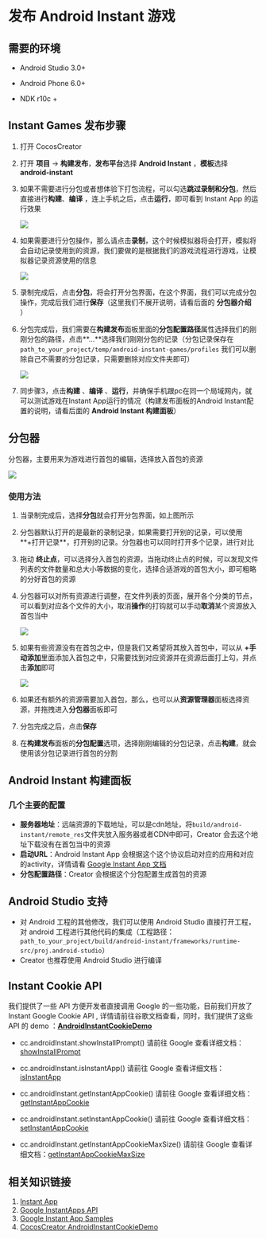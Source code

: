 

# 发布 Android Instant 游戏

## 需要的环境

- Android Studio 3.0+

- Android Phone 6.0+

- NDK r10c +
  

## Instant Games 发布步骤

1. 打开 CocosCreator

2. 打开 **项目** -> **构建发布**，**发布平台**选择 **Android Instant** ，**模板**选择 **android-instant**

3. 如果不需要进行分包或者想体验下打包流程，可以勾选**跳过录制和分包**，然后直接进行**构建**、**编译** ，连上手机之后，点击**运行**，即可看到 Instant App 的运行效果

   ![](publish-android-instant/builder.png)

4. 如果需要进行分包操作，那么请点击**录制**，这个时候模拟器将会打开，模拟将会自动记录使用到的资源，我们要做的是根据我们的游戏流程进行游戏，让模拟器记录资源使用的信息

   ![](publish-android-instant/record.png)

5. 录制完成后，点击**分包**，将会打开分包界面，在这个界面，我们可以完成分包操作，完成后我们进行**保存**（这里我们不展开说明，请看后面的 **分包器介绍** ）

6. 分包完成后，我们需要在**构建发布**面板里面的**分包配置路径**属性选择我们的刚刚分包的路径，点击**...**选择我们刚刚分包的记录（分包记录保存在  `path_to_your_project/temp/android-instant-games/profiles` 我们可以删除自己不需要的分包记录，只需要删除对应文件夹即可）

   ![](publish-android-instant/refactor_record.png)

7. 同步骤3，点击**构建** 、**编译** 、**运行**，并确保手机跟pc在同一个局域网内，就可以测试游戏在Instant App运行的情况（构建发布面板的Android Instant配置的说明，请看后面的 **Android Instant 构建面板**）

   

## 分包器

分包器，主要用来为游戏进行首包的编辑，选择放入首包的资源

![](publish-android-instant/refactor_desc.png)

### 使用方法

1. 当录制完成后，选择**分包**就会打开分包界面，如上图所示

2. 分包器默认打开的是最新的录制记录，如果需要打开别的记录，可以使用**+打开记录**，打开别的记录。分包器也可以同时打开多个记录，进行对比

3. 拖动 **终止点**，可以选择分入首包的资源，当拖动终止点的时候，可以发现文件列表的文件数量和总大小等数据的变化，选择合适游戏的首包大小，即可粗略的分好首包的资源

4. 分包器可以对所有资源进行调整，在文件列表的页面，展开各个分类的节点，可以看到对应各个文件的大小，取消**操作**的打钩就可以手动**取消**某个资源放入首包当中

   ![](publish-android-instant/refactor_select.png)

5. 如果有些资源没有在首包之中，但是我们又希望将其放入首包中，可以从 **+手动添加**里面添加入首包之中，只需要找到对应资源并在资源后面打上勾，并点击**添加**即可

   ![](publish-android-instant/refactor_manual.png)

6. 如果还有额外的资源需要加入首包，那么，也可以从**资源管理器**面板选择资源，并拖拽进入**分包器**面板即可

7. 分包完成之后，点击**保存**

8. 在**构建发布**面板的**分包配置**选项，选择刚刚编辑的分包记录，点击**构建**，就会使用该分包记录进行首包的分割



## Android Instant 构建面板

### 几个主要的配置

- **服务器地址**：远端资源的下载地址，可以是cdn地址，将`build/android-instant/remote_res`文件夹放入服务器或者CDN中即可，Creator 会去这个地址下载没有在首包当中的资源
- **启动URL**：Android Instant App 会根据这个这个协议启动对应的应用和对应的activity，详情请看 <a href="https://developer.android.com/topic/google-play-instant/getting-started/first-instant-app">Google Instant App 文档</a>
- **分包配置路径**：Creator 会根据这个分包配置生成首包的资源



## Android Studio 支持

- 对 Android 工程的其他修改，我们可以使用 Android Studio 直接打开工程，对 android 工程进行其他代码的集成（工程路径：`path_to_your_project/build/android-instant/frameworks/runtime-src/proj.android-studio`）
- Creator 也推荐使用 Android Studio 进行编译



## Instant Cookie API

我们提供了一些 API 方便开发者直接调用 Google 的一些功能，目前我们开放了 Instant Google Cookie API , 详情请前往谷歌文档查看，同时，我们提供了这些 API 的 demo ：<a href="https://github.com/wuzhiming/AndroidInstantCookieDemo">**AndroidInstantCookieDemo**</a>

- cc.androidInstant.showInstallPrompt()  请前往 Google 查看详细文档：<a href="https://developers.google.com/android/reference/com/google/android/gms/instantapps/InstantApps.html#showInstallPrompt(android.app.Activity,%20android.content.Intent,%20int,%20java.lang.String)t">showInstallPrompt</a>

- cc.androidInstant.isInstantApp()   请前往 Google 查看详细文档：<a href="https://developers.google.com/android/reference/com/google/android/gms/instantapps/PackageManagerCompat#isInstantApp()">isInstantApp</a>

- cc.androidInstant.getInstantAppCookie()   请前往 Google 查看详细文档：<a href="https://developers.google.com/android/reference/com/google/android/gms/instantapps/PackageManagerCompat#getInstantAppCookie()">getInstantAppCookie</a>

- cc.androidInstant.setInstantAppCookie()   请前往 Google 查看详细文档：<a href="https://developers.google.com/android/reference/com/google/android/gms/instantapps/PackageManagerCompat#setInstantAppCookie(byte%5B%5D)">setInstantAppCookie</a>

- cc.androidInstant.getInstantAppCookieMaxSize()   请前往 Google 查看详细文档：<a href="https://developers.google.com/android/reference/com/google/android/gms/instantapps/PackageManagerCompat#getInstantAppCookieMaxSize()">getInstantAppCookieMaxSize</a>

  

## 相关知识链接

1. <a href="https://developer.android.com/topic/google-play-instant/getting-started/first-instant-app">Instant App</a>
2. <a href="https://developers.google.com/android/reference/com/google/android/gms/instantapps/InstantApps">Google InstantApps API</a>
3. <a href="https://github.com/googlesamples/android-instant-apps">Google Instant App Samples</a>
4. <a href="https://github.com/wuzhiming/AndroidInstantCookieDemo">CocosCreator AndroidInstantCookieDemo </a>



